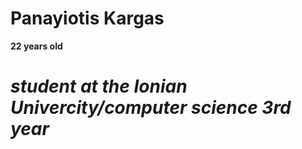 # Panayiotis Kargas
**22 years old**
# *student at the Ionian Univercity/computer science 3rd year*
